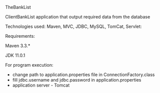 TheBankList

ClientBankList application that output required data from the database

Technologies used: Maven, MVC, JDBC, MySQL, TomCat, Servlet:

Requirements:

Maven 3.3.*

JDK 11.0.1

For program execution:

- change path to application.properties file in ConnectionFactory.class
- fill jdbc.username and jdbc.password in application.properties
- application server - Tomcat
